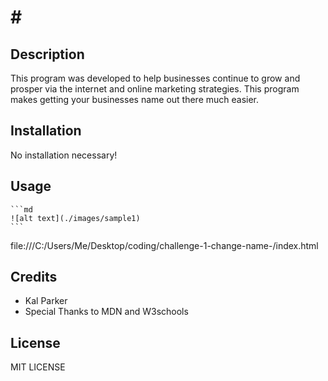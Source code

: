 # # <Social Media Marketing and You>

## Description

This program was developed to help businesses continue to grow and prosper via the internet and online marketing strategies. This program makes getting your businesses name out there much easier.


## Installation

No installation necessary!

## Usage

    ```md
    ![alt text](./images/sample1)
    ```

file:///C:/Users/Me/Desktop/coding/challenge-1-change-name-/index.html
## Credits

- Kal Parker
- Special Thanks to MDN and W3schools

## License

MIT LICENSE

